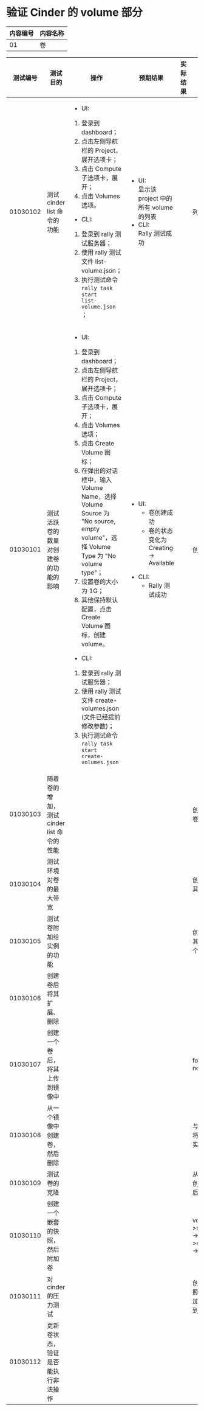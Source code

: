 # 验证 Cinder 的 volume 部分

|内容编号|内容名称|
|--------|--------|
|01|卷|


|测试编号|测试目的|操作|预期结果|实际结果|备注|Rally/Tempest/None|
|--------|--------|----|--------|--------|----|------------------|
|01030102|测试 cinder list 命令的功能|<ul><li>UI:</li></ul><ol><li>登录到 dashboard；</li><li>点击左侧导航栏的 Project，展开选项卡；</li><li>点击 Compute 子选项卡，展开；</li><li>点击 Volumes 选项。</li></ol><ul><li>CLI:</li></ul><ol><li>登录到 rally 测试服务器；</li><li>使用 rally 测试文件 list-volume.json；</li><li>执行测试命令 <code>rally task start list-volume.json</code> ；</li></ol>|<ul><li>UI:</br>显示该 project 中的所有 volume 的列表</li><li>CLI:</br>Rally 测试成功</li></ul>||列出卷|Rally:</br>list-volume.json|
|01030101|测试活跃卷的数量对创建卷的功能的影响|<ul><li>UI:</li></ul><ol><li>登录到 dashboard；</li><li>点击左侧导航栏的 Project，展开选项卡；</li><li>点击 Compute 子选项卡，展开；</li><li>点击 Volumes 选项；</li><li>点击 Create Volume 图标；</li><li>在弹出的对话框中，输入 Volume Name，选择 Volume Source 为 "No source, empty volume"，选择 Volume Type 为 "No volume type"；</li><li>设置卷的大小为 1G；</li><li>其他保持默认配置，点击 Create Volume 图标，创建 volume。</li></ol><ul><li>CLI:</li></ul><ol><li>登录到 rally 测试服务器；</li><li>使用 rally 测试文件 create-volumes.json (文件已经提前修改参数)；</li><li>执行测试命令 <code>rally task start create-volumes.json</li></ol>|<ul><li>UI:<ul><li>卷创建成功</li><li>卷的状态变化为 Creating -> Available</li></ul></li></ul><ul><li>CLI:<ul><li>Rally 测试成功</li></ul></li></ul>||创建卷|Rally:</br>create-volumes.json|
|01030103|随着卷的增加，测试 cinder list 命令的性能||||创建并列出卷|Rally:</br>create-and-list-volume.json|
|01030104|测试环境对卷的最大带宽||||创建卷后将其删除|Rally:</br>create-and-delete-volume.json|
|01030105|测试卷附加给实例的功能||||创建卷后将其附加给一个实例|Rally:</br>create-and-attach-volume.json|
|01030106|创建卷后将其扩展、删除|||||Rally:</br>create-and-extend-volume.json|
|01030107|创建一个卷后，将其上传到镜像中||||force or not|Rally:</br>create-and-upload-volume-to-image.json|
|01030108|从一个镜像中创建卷，然后删除||||与创建卷后将其删除其实一样|Rally:</br>create-from-image-and-delete-volume.json|
|01030109|测试卷的克隆||||从一个卷中创建卷，然后删除|Rally:</br>create-from-volume-and-delete-volume.json|
|01030110|创建一个嵌套的快照，然后附加卷||||volume->snapshot->volume->snapshot->volume...|Rally:</br>create_nested_snapshots_and_attach_volume.json|
|01030111|对 cinder 的压力测试||||创建卷、快照，然后附加/分离卷到实例上|Rally:</br>create-snapshot-and-attach-volume.json|
|01030112|更新卷状态，验证是否能执行非法操作|||||None|
